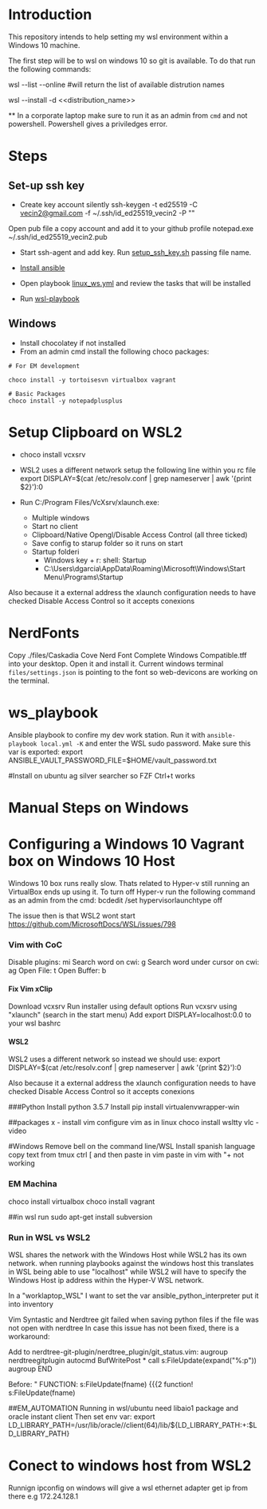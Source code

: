 # Introduction
This repository intends to help setting my wsl environment within a Windows 10 machine.

The first step will be to wsl on windows 10 so git is available. To do that run the following commands:

wsl --list  --online #will return the list of available distrution names

wsl --install -d <<distribution_name>>

** In a corporate laptop make sure to run it as an admin from `cmd` and not powershell. Powershell gives a priviledges error.


#  Steps
## Set-up ssh key

- Create key account silently
ssh-keygen -t ed25519 -C vecin2@gmail.com -f ~/.ssh/id_ed25519_vecin2 -P ""

Open pub file a copy account and add it to your github profile
notepad.exe ~/.ssh/id_ed25519_vecin2.pub

- Start ssh-agent and add key. Run [setup_ssh_key.sh](./setup_ssh_key.sh) passing file name.

- [Install ansible](./install_ansible.sh)
- Open playbook [linux_ws.yml](./linux_ws.yml) and review the tasks that will be installed
- Run [wsl-playbook](./run_linux_playbook.sh)

## Windows
- Install chocolatey if not installed
- From an admin cmd install the following choco packages:
```
# For EM development

choco install -y tortoisesvn virtualbox vagrant

# Basic Packages
choco install -y notepadplusplus
```

# Setup Clipboard on WSL2
- choco install vcxsrv
- WSL2 uses a different network setup the following line within you rc file
export DISPLAY=$(cat /etc/resolv.conf | grep nameserver | awk '{print $2}'):0

- Run C:/Program Files/VcXsrv/xlaunch.exe:
    - Multiple windows
    - Start no client
    - Clipboard/Native Opengl/Disable Access Control (all three ticked)
    - Save config to starup folder so it runs on start  
    - Startup folderi
        - Windows key + r: shell: Startup 
        - C:\Users\dgarcia\AppData\Roaming\Microsoft\Windows\Start Menu\Programs\Startup

Also because it a external address the xlaunch configuration needs to have checked Disable Access Control so it accepts conexions

# NerdFonts
Copy ./files/Caskadia Cove Nerd Font Complete Windows Compatible.tff into your desktop. Open it and install it.
Current windows terminal `files/settings.json` is pointing to the font so web-devicons are working on the terminal.

# ws_playbook
Ansible playbook to confire my dev work station.
Run it with `ansible-playbook local.yml -K` and enter the WSL sudo password.
Make sure this var is exported: export ANSIBLE_VAULT_PASSWORD_FILE=$HOME/vault_password.txt

#Install on ubuntu
ag silver searcher so FZF Ctrl+t works

# Manual Steps on Windows

# Configuring a Windows 10 Vagrant box on Windows 10 Host

Windows 10 box runs really slow. Thats related to Hyper-v still running an VirtualBox ends up using it. To turn off Hyper-v run the following command as an admin from the cmd:
bcdedit /set hypervisorlaunchtype off

The issue then is that WSL2 wont start
https://github.com/MicrosoftDocs/WSL/issues/798

### Vim with CoC
Disable plugins: mi
Search word on cwi: <space>g
Search word under cursor on cwi: <space>ag
Open File: <space>t
Open Buffer: <space>b

#### Fix Vim xClip
Download vcxsrv
Run installer using default options
Run vcxsrv using "xlaunch" (search in the start menu)
Add export DISPLAY=localhost:0.0 to your wsl bashrc

#### WSL2
WSL2 uses a different network so instead we should use:
export DISPLAY=$(cat /etc/resolv.conf | grep nameserver | awk '{print $2}'):0

Also because it a external address the xlaunch configuration needs to have checked Disable Access Control so it accepts conexions

###Python
Install python 3.5.7
Install pip install virtualenvwrapper-win

##packages
x - install vim
configure vim as in linux
choco install wsltty
vlc -video

#Windows
Remove bell on the command line/WSL
Install spanish language
copy text from tmux ctrl [ and then paste in vim
paste in vim with "+ not working


### EM Machina
choco install virtualbox
choco install vagrant

##in wsl run
sudo apt-get install  subversion

### Run in WSL vs WSL2
WSL shares the network with the Windows Host while WSL2 has its own network.
when running playbooks against the windows host this translates in WSL being able to use "localhost" while WSL2 will have to specify the Windows  Host ip address within the Hyper-V WSL network.

In a "worklaptop_WSL" I want to set the var ansible_python_interpreter put it into inventory


Vim
Syntastic and Nerdtree git failed when saving python files if the file was not open with nerdtree
In case this issue has not been fixed, there is a workaround:

Add to nerdtree-git-plugin/nerdtree_plugin/git_status.vim:
augroup nerdtreegitplugin
    autocmd BufWritePost * call s:FileUpdate(expand("%:p"))
augroup END

Before:
" FUNCTION: s:FileUpdate(fname) {{{2
function! s:FileUpdate(fname)



##EM_AUTOMATION
Running in wsl/ubuntu need libaio1 package and oracle instant client
Then set env var:
export LD_LIBRARY_PATH=/usr/lib/oracle/<version>/client(64)/lib/${LD_LIBRARY_PATH:+:$LD_LIBRARY_PATH}

# Conect to windows host from WSL2
Runnign ipconfig on windows will give a wsl ethernet adapter get ip from there e.g 172.24.128.1

